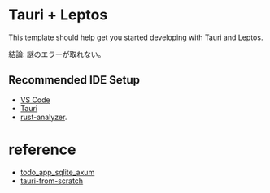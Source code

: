 # Tauri + Leptos

This template should help get you started developing with Tauri and Leptos.

結論: 謎のエラーが取れない。

## Recommended IDE Setup

+ [VS Code](https://code.visualstudio.com/) 
+ [Tauri](https://marketplace.visualstudio.com/items?itemName=tauri-apps.tauri-vscode) 
+ [rust-analyzer](https://marketplace.visualstudio.com/items?itemName=rust-lang.rust-analyzer).

# reference

+ [todo_app_sqlite_axum](https://github.com/leptos-rs/leptos/tree/main/examples/todo_app_sqlite_axum)
+ [tauri-from-scratch](https://github.com/leptos-rs/leptos/tree/main/projects/tauri-from-scratch)